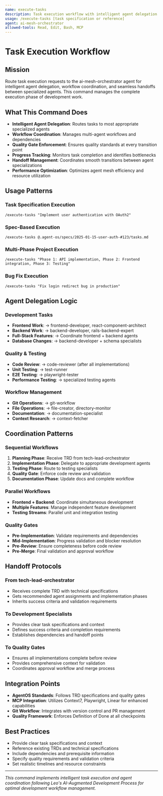 ```yaml
---
name: execute-tasks
description: Task execution workflow with intelligent agent delegation and coordination
usage: /execute-tasks [task specification or reference]
agent: ai-mesh-orchestrator
allowed-tools: Read, Edit, Bash, MCP
---
```


# Task Execution Workflow

## Mission

Route task execution requests to the ai-mesh-orchestrator agent for intelligent agent delegation, workflow coordination, and seamless handoffs between specialized agents. This command manages the complete execution phase of development work.

## What This Command Does

- **Intelligent Agent Delegation**: Routes tasks to most appropriate specialized agents
- **Workflow Coordination**: Manages multi-agent workflows and dependencies
- **Quality Gate Enforcement**: Ensures quality standards at every transition point
- **Progress Tracking**: Monitors task completion and identifies bottlenecks
- **Handoff Management**: Coordinates smooth transitions between agent specializations
- **Performance Optimization**: Optimizes agent mesh efficiency and resource utilization

## Usage Patterns

### Task Specification Execution

```
/execute-tasks "Implement user authentication with OAuth2"
```

### Spec-Based Execution

```
/execute-tasks @.agent-os/specs/2025-01-15-user-auth-#123/tasks.md
```

### Multi-Phase Project Execution

```
/execute-tasks "Phase 1: API implementation, Phase 2: Frontend integration, Phase 3: Testing"
```

### Bug Fix Execution

```
/execute-tasks "Fix login redirect bug in production"
```

## Agent Delegation Logic

### Development Tasks

- **Frontend Work**: → frontend-developer, react-component-architect
- **Backend Work**: → backend-developer, rails-backend-expert
- **Full-Stack Features**: → Coordinate frontend + backend agents
- **Database Changes**: → backend-developer + schema specialists

### Quality & Testing

- **Code Review**: → code-reviewer (after all implementations)
- **Unit Testing**: → test-runner
- **E2E Testing**: → playwright-tester
- **Performance Testing**: → specialized testing agents

### Workflow Management

- **Git Operations**: → git-workflow
- **File Operations**: → file-creator, directory-monitor
- **Documentation**: → documentation-specialist
- **Context Research**: → context-fetcher

## Coordination Patterns

### Sequential Workflows

1. **Planning Phase**: Receive TRD from tech-lead-orchestrator
2. **Implementation Phase**: Delegate to appropriate development agents
3. **Testing Phase**: Route to testing specialists
4. **Quality Gate**: Enforce code review and validation
5. **Documentation Phase**: Update docs and complete workflow

### Parallel Workflows

- **Frontend + Backend**: Coordinate simultaneous development
- **Multiple Features**: Manage independent feature development
- **Testing Streams**: Parallel unit and integration testing

### Quality Gates

- **Pre-Implementation**: Validate requirements and dependencies
- **Mid-Implementation**: Progress validation and blocker resolution
- **Pre-Review**: Ensure completeness before code review
- **Pre-Merge**: Final validation and approval workflow

## Handoff Protocols

### From tech-lead-orchestrator

- Receives complete TRD with technical specifications
- Gets recommended agent assignments and implementation phases
- Inherits success criteria and validation requirements

### To Development Specialists

- Provides clear task specifications and context
- Defines success criteria and completion requirements
- Establishes dependencies and handoff points

### To Quality Gates

- Ensures all implementations complete before review
- Provides comprehensive context for validation
- Coordinates approval workflow and merge process

## Integration Points

- **AgentOS Standards**: Follows TRD specifications and quality gates
- **MCP Integration**: Utilizes Context7, Playwright, Linear for enhanced capabilities
- **Git Workflow**: Integrates with version control and PR management
- **Quality Framework**: Enforces Definition of Done at all checkpoints

## Best Practices

- Provide clear task specifications and context
- Reference existing TRDs and technical specifications
- Include dependencies and prerequisite information
- Specify quality requirements and validation criteria
- Set realistic timelines and resource constraints

---

_This command implements intelligent task execution and agent coordination following Leo's AI-Augmented Development Process for optimal development workflow management._
